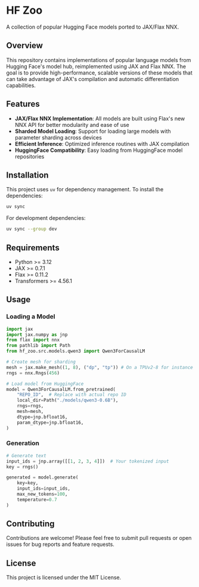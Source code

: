 # HF Zoo

A collection of popular Hugging Face models ported to JAX/Flax NNX.

## Overview

This repository contains implementations of popular language models from Hugging Face's model hub, reimplemented using JAX and Flax NNX. The goal is to provide high-performance, scalable versions of these models that can take advantage of JAX's compilation and automatic differentiation capabilities.

## Features

- **JAX/Flax NNX Implementation**: All models are built using Flax's new NNX API for better modularity and ease of use
- **Sharded Model Loading**: Support for loading large models with parameter sharding across devices
- **Efficient Inference**: Optimized inference routines with JAX compilation
- **HuggingFace Compatibility**: Easy loading from HuggingFace model repositories

## Installation

This project uses `uv` for dependency management. To install the dependencies:

```bash
uv sync
```

For development dependencies:

```bash
uv sync --group dev
```

## Requirements

- Python >= 3.12
- JAX >= 0.7.1
- Flax >= 0.11.2
- Transformers >= 4.56.1


## Usage

### Loading a Model

```python
import jax
import jax.numpy as jnp
from flax import nnx
from pathlib import Path
from hf_zoo.src.models.qwen3 import Qwen3ForCausalLM

# Create mesh for sharding
mesh = jax.make_mesh((1, 8), ("dp", "tp")) # On a TPUv2-8 for instance
rngs = nnx.Rngs(456)

# Load model from HuggingFace
model = Qwen3ForCausalLM.from_pretrained(
    "REPO_ID",  # Replace with actual repo ID
    local_dir=Path("./models/qwen3-0.6B"),
    rngs=rngs,
    mesh=mesh,
    dtype=jnp.bfloat16,
    param_dtype=jnp.bfloat16,
)
```

### Generation

```python
# Generate text
input_ids = jnp.array([[1, 2, 3, 4]])  # Your tokenized input
key = rngs()

generated = model.generate(
    key=key,
    input_ids=input_ids,
    max_new_tokens=100,
    temperature=0.7
)
```

## Contributing

Contributions are welcome! Please feel free to submit pull requests or open issues for bug reports and feature requests.

## License

This project is licensed under the MIT License.